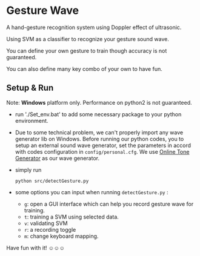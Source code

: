 # Gesture Wave

A hand-gesture recognition system using Doppler effect of ultrasonic.

Using SVM as a classifier to recognize your gesture sound wave.

You can define your own gesture to train though accuracy is not guaranteed.

You can also define many key combo of your own to have fun.

## Setup & Run

Note: **Windows** platform only. Performance on python2 is not guaranteed.

* run './Set_env.bat' to add some necessary package to your python environment. 

* Due to some technical problem, we can't properly import any wave generator lib on Windows. Before running our python codes, you to setup an external sound wave generator, set the parameters in accord with codes configuration in `config/personal.cfg`.  We use [Online Tone Generator](http://www.szynalski.com/tone-generator/) as our wave generator.

* simply run 

  ```python src/detectGesture.py``` 

* some options you can input when running `detectGesture.py` :
  * `g`: open a GUI interface which can help you record  gesture wave for training.
  * `t`: training a SVM using selected data.
  * `v`: validating SVM
  * `r`: a recording toggle
  * `m`: change keyboard mapping.

Have fun with it! ☺☺☺